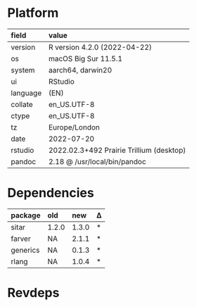 # Platform

|field    |value                                    |
|:--------|:----------------------------------------|
|version  |R version 4.2.0 (2022-04-22)             |
|os       |macOS Big Sur 11.5.1                     |
|system   |aarch64, darwin20                        |
|ui       |RStudio                                  |
|language |(EN)                                     |
|collate  |en_US.UTF-8                              |
|ctype    |en_US.UTF-8                              |
|tz       |Europe/London                            |
|date     |2022-07-20                               |
|rstudio  |2022.02.3+492 Prairie Trillium (desktop) |
|pandoc   |2.18 @ /usr/local/bin/pandoc             |

# Dependencies

|package  |old   |new   |Δ  |
|:--------|:-----|:-----|:--|
|sitar    |1.2.0 |1.3.0 |*  |
|farver   |NA    |2.1.1 |*  |
|generics |NA    |0.1.3 |*  |
|rlang    |NA    |1.0.4 |*  |

# Revdeps

